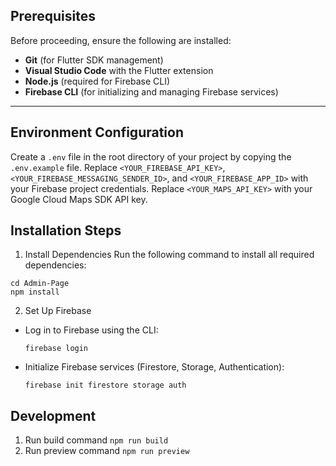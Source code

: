 ## Prerequisites

Before proceeding, ensure the following are installed:

- **Git** (for Flutter SDK management)
- **Visual Studio Code** with the Flutter extension
- **Node.js** (required for Firebase CLI)
- **Firebase CLI** (for initializing and managing Firebase services)

---

## Environment Configuration
Create a `.env` file in the root directory of your project by copying the `.env.example` file. Replace `<YOUR_FIREBASE_API_KEY>`, `<YOUR_FIREBASE_MESSAGING_SENDER_ID>`, and `<YOUR_FIREBASE_APP_ID>` with your Firebase project credentials. Replace `<YOUR_MAPS_API_KEY>` with your Google Cloud Maps SDK API key.

## Installation Steps

1. Install Dependencies
Run the following command to install all required dependencies:
```
cd Admin-Page
npm install
```

2. Set Up Firebase
- Log in to Firebase using the CLI:
    ```
    firebase login
    ```
- Initialize Firebase services (Firestore, Storage, Authentication):
    ```
    firebase init firestore storage auth
    ```

## Development
1. Run build command `npm run build`
2. Run preview command `npm run preview`